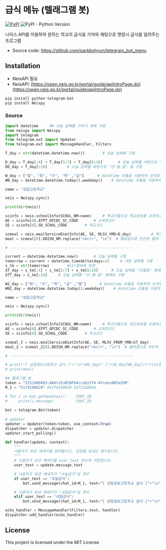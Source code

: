 # 급식 메뉴 (텔래그램 봇)
[![PyPI](https://img.shields.io/pypi/v/dart-fss.svg)](https://pypi.org/project/dart-fss/)
![PyPI - Python Version](https://img.shields.io/pypi/pyversions/dart-fss.svg)

나이스 API를 이용하여 원하는 학교의 급식을 가져와 채팅으로 명령시 급식을 알려주는 프로그램

- Source code: https://github.com/parkbohyun/telegram_bot_menu

## Installation

- NeisAPI 필요
- NeisAPI: [https://open.neis.go.kr/portal/guide/apiIntroPage.do](https://open.neis.go.kr/portal/guide/apiIntroPage.do)

``` python
pip install python-telegram-bot
pip install Neispy
```

### Source

```python
import datetime     ## 오늘 날짜를 구하기 위해 사용
from neispy import Neispy
import telegram
from telegram.ext import Updater
from telegram.ext import MessageHandler, Filters

T_day = str(datetime.datetime.now())        # 오늘 날짜를 구함

D_day = T_day[:4] + T_day[5:7] + T_day[8:10]       # 오늘 날짜를 바탕으로 "년월일" 을 구함
DD_day = T_day[:10]         # 오늘 날짜를 바탕으로 "년-월-일" 을 구함

W_day = ["월", "화", "수", "목" ,"금"]      # datetime 모듈을 이용하여 숫자로 구한 요일을 텍스트 형테로 변환
WN_day = datetime.datetime.today().weekday()    # datetime 모듈을 이용하여 오늘의 요일을 숫자로 구함

name = "성일고등학교"

neis = Neispy.sync()

print(dir(neis))

scinfo = neis.schoolInfo(SCHUL_NM=name)     # 학교이름으로 학교정보를 요청하고 교육청코드 와 학교코드로 가져옵니다.
AE = scinfo[0].ATPT_OFCDC_SC_CODE       # 교육청코드
SE = scinfo[0].SD_SCHUL_CODE        # 학교코드

scmeal = neis.mealServiceDietInfo(AE, SE, MLSV_YMD=D_day)         # 학교코드와 교육청 코드로 2022년 04월 01일의 급식 정보 요청
meal = scmeal[0].DDISH_NM.replace("<br/>", "\n")  # 줄바꿈으로 만든뒤 출력

# --------------------------------------------------------

current = datetime.datetime.now()       # 오늘 날짜를 구함
tomorrow = current + datetime.timedelta(days=1)     # 내일 날짜를 구함
s_tm = str(tomorrow)        #str형태로 변경
ST_day = s_tm[:4] + s_tm[5:7] + s_tm[8:10]      # 오늘 날짜를 "년월일" 형태로 구함
STT_day = s_tm[:10]     # 오늘 날짜를 "년-월-일" 형태로 구함

W2_day = ["화", "수", "목", "금" ,"월"]      # datetime 모듈을 이용하여 숫자로 구한 요일을 텍스트 형테로 변환
WN2_day = datetime.datetime.today().weekday()    # datetime 모듈을 이용하여 오늘의 요일을 숫자로 구함

name = "성일고등학교"

neis = Neispy.sync()

print(dir(neis))

scinfo = neis.schoolInfo(SCHUL_NM=name)     # 학교이름으로 학교정보를 요청하고 교육청코드 와 학교코드로 가져옵니다.
AE = scinfo[0].ATPT_OFCDC_SC_CODE       # 교육청코드
SE = scinfo[0].SD_SCHUL_CODE        # 학교코드

scmeal_2 = neis.mealServiceDietInfo(AE, SE, MLSV_FROM_YMD=ST_day)
meal_2 = scmeal_2[0].DDISH_NM.replace("<br/>", "\n")  # 줄바꿈으로 만든뒤 출력

# --------------------------------------------------------

# print("[ 성일정보고등학교 급식 ]"+"\n"+DD_day+" ("+(W_day[WN_day])+")\n[중식]")
# print(meal)

## 텔레그램 봇
token = "5151400483:AAHtsEuBlBF64ccaQiYf4-4Yceov0BFmIhM"
M_1 = "5174190629" #5174190629 5271328836

# for i in bot.getUpdates():    CHAT_ID
#     print(i.message)          CHAT_ID
 
bot = telegram.Bot(token)
 
# updater
updater = Updater(token=token, use_context=True)
dispatcher = updater.dispatcher
updater.start_polling() 

def handler(update, context):
    """
    사용자가 보낸 메세지를 읽어들이고, 답장을 보내는 함수입니다.
    """
    # 사용자가 보낸 메세지를 user_text 변수에 저장합니다.
    user_text = update.message.text

    # 사용자가 보낸 메세지가 "오늘급식"일 경우
    if user_text == "오늘급식": 
        bot.send_message(chat_id=M_1, text="[ 성일정보고등학교 급식 ]"+"\n"+DD_day+" ("+(W_day[WN_day])+")\n[중식]\n"+meal)

    # 사용자가 보낸 메세지가 "내일급식"일 경우
    elif user_text == "내일급식":
        bot.send_message(chat_id=M_1, text="[ 성일정보고등학교 급식 ]"+"\n"+STT_day+" ("+(W2_day[WN2_day])+")\n[중식]\n"+meal_2)

echo_handler = MessageHandler(Filters.text, handler)
dispatcher.add_handler(echo_handler)
```

## License
This project is licensed under the MIT License
